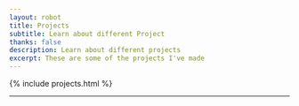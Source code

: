 ```yaml
---
layout: robot
title: Projects
subtitle: Learn about different Project
thanks: false
description: Learn about different projects
excerpt: These are some of the projects I've made
---
```


{% include projects.html %}

---
